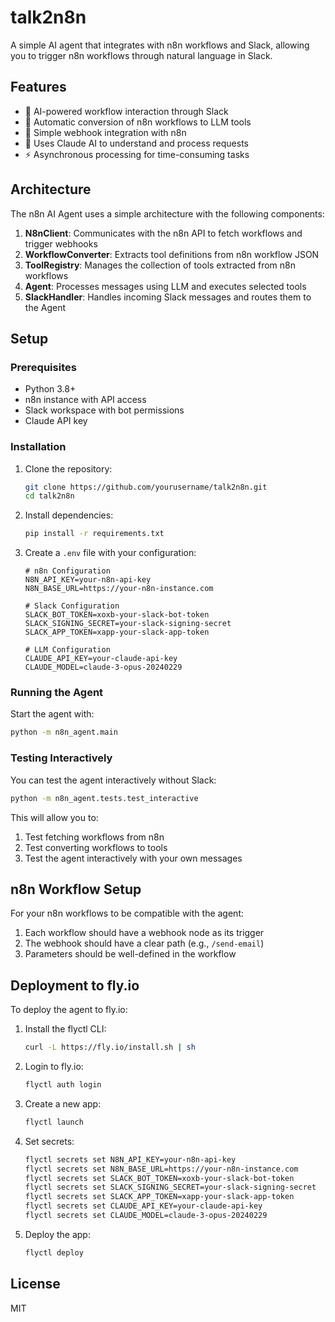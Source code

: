 # talk2n8n

A simple AI agent that integrates with n8n workflows and Slack, allowing you to trigger n8n workflows through natural language in Slack.

## Features

- 🤖 AI-powered workflow interaction through Slack
- 🔄 Automatic conversion of n8n workflows to LLM tools
- 🔌 Simple webhook integration with n8n
- 🧠 Uses Claude AI to understand and process requests
- ⚡ Asynchronous processing for time-consuming tasks

## Architecture

The n8n AI Agent uses a simple architecture with the following components:

1. **N8nClient**: Communicates with the n8n API to fetch workflows and trigger webhooks
2. **WorkflowConverter**: Extracts tool definitions from n8n workflow JSON
3. **ToolRegistry**: Manages the collection of tools extracted from n8n workflows
4. **Agent**: Processes messages using LLM and executes selected tools
5. **SlackHandler**: Handles incoming Slack messages and routes them to the Agent

## Setup

### Prerequisites

- Python 3.8+
- n8n instance with API access
- Slack workspace with bot permissions
- Claude API key

### Installation

1. Clone the repository:
   ```bash
   git clone https://github.com/yourusername/talk2n8n.git
   cd talk2n8n
   ```

2. Install dependencies:
   ```bash
   pip install -r requirements.txt
   ```

3. Create a `.env` file with your configuration:
   ```
   # n8n Configuration
   N8N_API_KEY=your-n8n-api-key
   N8N_BASE_URL=https://your-n8n-instance.com

   # Slack Configuration
   SLACK_BOT_TOKEN=xoxb-your-slack-bot-token
   SLACK_SIGNING_SECRET=your-slack-signing-secret
   SLACK_APP_TOKEN=xapp-your-slack-app-token

   # LLM Configuration
   CLAUDE_API_KEY=your-claude-api-key
   CLAUDE_MODEL=claude-3-opus-20240229
   ```

### Running the Agent

Start the agent with:

```bash
python -m n8n_agent.main
```

### Testing Interactively

You can test the agent interactively without Slack:

```bash
python -m n8n_agent.tests.test_interactive
```

This will allow you to:
1. Test fetching workflows from n8n
2. Test converting workflows to tools
3. Test the agent interactively with your own messages

## n8n Workflow Setup

For your n8n workflows to be compatible with the agent:

1. Each workflow should have a webhook node as its trigger
2. The webhook should have a clear path (e.g., `/send-email`)
3. Parameters should be well-defined in the workflow

## Deployment to fly.io

To deploy the agent to fly.io:

1. Install the flyctl CLI:
   ```bash
   curl -L https://fly.io/install.sh | sh
   ```

2. Login to fly.io:
   ```bash
   flyctl auth login
   ```

3. Create a new app:
   ```bash
   flyctl launch
   ```

4. Set secrets:
   ```bash
   flyctl secrets set N8N_API_KEY=your-n8n-api-key
   flyctl secrets set N8N_BASE_URL=https://your-n8n-instance.com
   flyctl secrets set SLACK_BOT_TOKEN=xoxb-your-slack-bot-token
   flyctl secrets set SLACK_SIGNING_SECRET=your-slack-signing-secret
   flyctl secrets set SLACK_APP_TOKEN=xapp-your-slack-app-token
   flyctl secrets set CLAUDE_API_KEY=your-claude-api-key
   flyctl secrets set CLAUDE_MODEL=claude-3-opus-20240229
   ```

5. Deploy the app:
   ```bash
   flyctl deploy
   ```

## License

MIT

